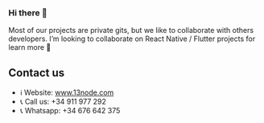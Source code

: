 ### Hi there 👋

Most of our projects are private gits, but we like to collaborate with others developers. I’m looking to collaborate on React Native / Flutter projects for learn more 💪

## Contact us

- ℹ️ Website: www.13node.com
- 📞 Call us: +34 911 977 292 
- 📞 Whatsapp: +34 676 642 375
